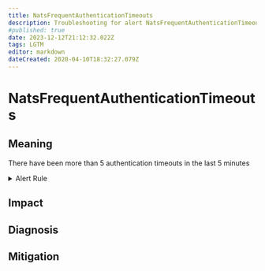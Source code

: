 ```yaml
---
title: NatsFrequentAuthenticationTimeouts
description: Troubleshooting for alert NatsFrequentAuthenticationTimeouts
#published: true
date: 2023-12-12T21:12:32.022Z
tags: LGTM
editor: markdown
dateCreated: 2020-04-10T18:32:27.079Z
---
```


# NatsFrequentAuthenticationTimeouts

## Meaning
[//]: # "Short paragraph that explains what the alert means"
There have been more than 5 authentication timeouts in the last 5 minutes

<details>
  <summary>Alert Rule</summary>

  ```yaml
alert: NatsFrequentAuthenticationTimeouts
expr: increase(gnatsd_varz_auth_timeout[5m]) > 5
for: 5m
labels:
    severity: warning
annotations:
    summary: Nats frequent authentication timeouts (instance {{ $labels.instance }})
    description: |-
        There have been more than 5 authentication timeouts in the last 5 minutes
          VALUE = {{ $value }}
          LABELS = {{ $labels }}
    runbook: http://wiki.ringsq.io/runbook/NatsFrequentAuthenticationTimeouts

  ```
</details>


## Impact
[//]: # "What could / will happen if the alert is not addressed"



## Diagnosis
[//]: # "Steps to take to identify the cause of the problem"



## Mitigation
[//]: # "The steps necessary to resolve the alert"
